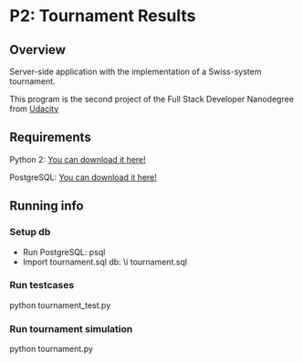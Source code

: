 # P2: Tournament Results

## Overview

Server-side application with the implementation of a Swiss-system tournament.

This program is the second project of the Full Stack Developer Nanodegree from [Udacity](https://www.udacity.com/)


## Requirements

Python 2: [You can download it here!](https://www.python.org/downloads/)

PostgreSQL: [You can download it here!](http://www.postgresql.org/download/)


## Running info

### Setup db
- Run PostgreSQL:  psql
- Import tournament.sql db: \i tournament.sql

### Run testcases
python tournament_test.py 

### Run tournament simulation
python tournament.py
